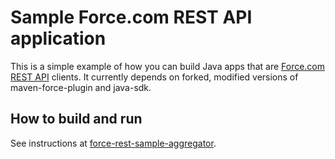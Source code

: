 # Sample Force.com REST API application

This is a simple example of how you can build Java apps that are [Force.com REST API](https://deveoper.force.com/rest) clients. It currently depends on forked, modified versions of maven-force-plugin and java-sdk.

## How to build and run

See instructions at [force-rest-sample-aggregator](https://github.com/jesperfj/force-rest-sample-aggregator).


